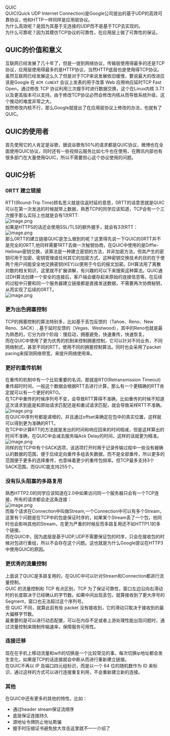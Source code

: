 QUIC<br />QUIC(Quick UDP Internet Connection)是Google公司提出的基于UDP的高效可靠协议，他和HTTP一样同样是应用层协议。<br />为什么高效呢？是因为其基于无连接的UDP而不是基于TCP去实现的。<br />为什么可靠呢？因为其模仿TCP协议的可靠性，在应用层上做了可靠性的保证。
<a name="aVg4r"></a>
## QUIC的价值和意义
互联网已经发展了几十年了，但是一提到网络协议，传输层使用得最多的还是TCP协议，应用层使用得最多的是HTTP协议，当然HTTP底层也是使用得TCP协议。虽然互联网已经发展这么久了但是对于TCP来说发展依旧缓慢，要说最大的改进应该是Google 在 `ACM CoNEXT` 会议上发表的用于改善 Web 应用响应延时TCP Fast Open，通过修改 TCP 协议利用三次握手时进行数据交换，这个在Linux内核 3.7.1 以及更高版本可以支持。由于修改TCP协议必然会修改内核从而导致系统升级，这个推动的难度非常之大。<br />既然修改内核不行，那么Google就提出了在应用层协议上修改的办法，也就有了QUIC。
<a name="dXnJS"></a>
## QUIC的使用者
首先使用它的人肯定是谷歌，据说谷歌有50%的请求都是QUIC协议，微博也在全面使用QUIC协议，同时还有一些视频云服务比如七牛也在使用，在腾讯内部也有很多部门在大量使用QUIC，所以不需要担心这个协议使用的问题。
<a name="ixUIy"></a>
## QUIC分析
<a name="CEZMR"></a>
### 0RTT 建立链接
RTT((Round-Trip Time)顾名思义就是往返时延的意思，0RTT的话意思就是QUIC可以在第一次发送的时候就带上数据，熟悉TCP的同学应该知道，TCP会有一个三次握手那么实际上也就是会有1次RTT:<br />![image.png](https://cdn.nlark.com/yuque/0/2020/png/396745/1600420205034-e031862c-b373-429e-a53f-44254c109ac8.png#align=left&display=inline&height=294&originHeight=883&originWidth=946&size=56365&status=done&style=shadow&width=315.3333333333333)<br />如果是HTTPS的话还会使用SSL/TLS的额外握手，就会有3次RTT：<br />![image.png](https://cdn.nlark.com/yuque/0/2020/png/396745/1600432079341-29f2bedd-bd83-4383-b15d-047fea3ff91c.png#align=left&display=inline&height=406&originHeight=1217&originWidth=1285&size=152247&status=done&style=shadow&width=428.3333333333333)<br />那么0RTT的建立链接QUIC是怎么做到的呢？这里得先说一下QUIC的0RTT并不是完全的0RTT,他同样需要1RTT去做一次秘钥协商，在QUIC中使用的是Diffie-Hellman密钥交换，该算法是一种建立密钥的方法，并非加密方法，但其产生的密钥可用于加密、密钥管理或任何其它的加密方式，这种密钥交换技术的目的在于使两个用户间能安全地交换密钥(KEY)以便用于今后的报文加密。DH算法用了离散对数的相关知识，这里就不扩展讲解，有兴趣的可以下来搜索这种算法。QUIC通过DH算法创建一个安全的连接后，客户端会缓存起来原始的连接信息等。在后续的过程中只要和同一个服务器建立链接都是直接发送数据，不需要再次协商秘钥，从而实现了后续的0RTT。<br />![image.png](https://cdn.nlark.com/yuque/0/2020/png/396745/1600432866546-e7e38185-d9e9-41db-8ae1-169f537d03a8.png#align=left&display=inline&height=426&originHeight=1279&originWidth=1503&size=190340&status=done&style=shadow&width=501)
<a name="sJ2Gn"></a>
### 更为出色拥塞控制
TCP的拥塞控制的算法特别多，比如基于丢包反馈的（Tahoe、Reno、New Reno、SACK）, 基于延时反馈的（Vegas、Westwood），其中的Reno也就是最为熟悉的，它分为四个阶段：慢启动，拥塞避免，快速重传，快速恢复。<br />而在QUIC中使用了更为优秀的机制来控制拥塞控制，它可以针对不同业务，不同网络制式，甚至不同的RTT，使用不同的拥塞控制算法。同时也会采用了packet pacing来探测网络带宽，来提升网络使用率。
<a name="9WSjQ"></a>
### 更好的重传机制
在重传的机制中有一个比较重要的名词，那就是RTO(Retransmission Timeout) 重传超时时间，一般这个数据会根据RTT去进行计算，那么有一个更精确的RTT肯定就可以有一个更好的RTO。<br />在TCP中重传的时候序列号不变，会导致RTT算得不准确，比如重传的时候不知道这次请求到底是和原始请求匹配还是和重试请求匹配，就会导致采样RTT不准确。<br />![image.png](https://cdn.nlark.com/yuque/0/2020/png/396745/1600433460250-06c7f0bf-adb0-4289-96f2-40a06e5912d6.png#align=left&display=inline&height=320&originHeight=960&originWidth=2494&size=161210&status=done&style=shadow&width=831.3333333333334)<br />在QUIC中序列号都是递增的，并且通过offset来确定在包中的真实位置，这样就可以得到更为准确的RTT。<br />在TCP中计算RTT的方法就是发出的时间和响应回来的时间相减，但是这样算出的时间不准确，在QUIC中会减去服务端Ack Delay的时间，这样的话就更为精准。<br />![image.png](https://cdn.nlark.com/yuque/0/2020/png/396745/1600433684082-7a99c9c8-adb7-4be5-b4cf-99b8f1261e9d.png#align=left&display=inline&height=315&originHeight=944&originWidth=1382&size=103373&status=done&style=shadow&width=460.6666666666667)<br />同样的在TCP中有个SACK选项，该选项打开时用于记录传输过程中一些没有被确认的数据的范围，便于后续定向重传多组丢失数据，而不是全部重传，所以更多的范围便于更多的选择重传，也意味着更少的重传包频率。但TCP最多支持3个SACK范围，而QUIC能支持255个。
<a name="mFuGE"></a>
### 没有队头阻塞的多路复用
熟悉HTTP2.0的同学应该知道在2.0中如果访问同一个服务器只会有一个TCP连接，所有的请求都会走这条连接：<br />![image.png](https://cdn.nlark.com/yuque/0/2020/png/396745/1600434042054-d38c1e92-3593-40a3-b68f-5b2251030cd3.png#align=left&display=inline&height=148&originHeight=444&originWidth=1666&size=64715&status=done&style=shadow&width=555.3333333333334)<br />而每个请求在Connection中叫做Stream,一个Connection中可以有多个Stream，这里有个问题是在TCP中的包是保证时序的，如果某个Stream丢了一个包，他同时也会影响其他的Stream，在更为严重的时候反而多路复用还不如HTTP1.1的多个链接。<br />而在QUIC中，因为底层是基于UDP,UDP不需要保证包的时序，只会在接收包的时候对包进行重组，所以不会存在这个问题。这也就是为什么Google提议在HTTP3中使用QUIC的原因。
<a name="lsFUh"></a>
### 更优秀的流量控制
上面说了QUIC是多路复用的，在QUIC中可以针对Stream和Connection都进行流量控制。<br />QUIC 的流量控制和 TCP 有点区别，TCP 为了保证可靠性，窗口左边沿向右滑动时的长度取决于已经确认的字节数。如果中间出现丢包，就算接收到了更大序号的 Segment，窗口也无法超过这个序列号。<br />但 QUIC 不同，就算此前有些 packet 没有接收到，它的滑动只取决于接收到的最大偏移字节数。<br />最重要的是可以进行动态配置，可以在内存不足或者上游处理性能出现问题时，通过流量控制来限制传输速率，保障服务可用性。
<a name="hCGM9"></a>
### 连接迁移
现在在手机上移动流量和wifi的切换是一个比较常见的事，每次切换ip地址都会发生变化，如果是TCP的话连接就会中断从而进行重新建立链接。<br />在QUIC不再以 IP 及端口四元组标识，而是以一个 64 位的随机数作为 ID 来标识，通过这样的方式可以进行连接重复利用，不会重新建立新的连接。
<a name="3bhAI"></a>
### 其他
在QUIC中还有更多的其他的特性，比如：

- 通过header stream保证流顺序
- 底层保证连接持久
- 源地址令牌防止地址欺骗
- 握手时压缩证书避免放大攻击这里就不一一介绍了
